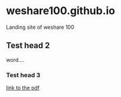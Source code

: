 # weshare100.github.io
Landing site of weshare 100
## Test head 2
word....
### Test head 3
[link to the pdf](documents/test.pdf)
